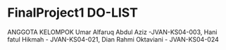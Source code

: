 # FinalProject1 DO-LIST
ANGGOTA KELOMPOK
Umar Alfaruq Abdul Aziz -JVAN-KS04-003,
Hani fatul Hikmah - JVAN-KS04-021,
Dian Rahmi Oktaviani - JVAN-KS04-024

